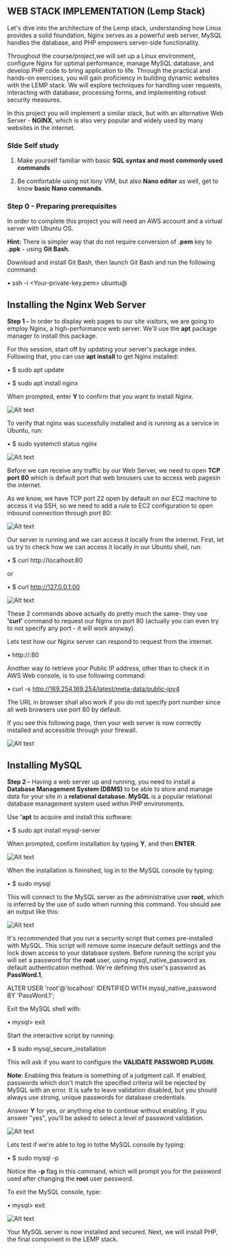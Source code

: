 ## WEB STACK IMPLEMENTATION (Lemp Stack)

Let's dive into the architecture of the Lemp stack, understanding how Linux provides a solid foundation, Nginx serves as a powerful web server, MySQL handles the database, and PHP empowers server-side functionality.

Throughout the course/project,we will set up a Linux environment, configure Nginx for optimal performance, manage MySQL database, and develop PHP code to bring application to life. Through the practical and hands-on exercises, you will gain proficiency in building dynamic websites with the LEMP stack. We will explore techniques for handling user requests, interacting with database, processing forms, and implementing robust security measures.

In this project you will implement a similar stack, but with an alternative Web Server - **NGINX**, which is also very popular and widely used by many websites in the internet.

### SIde Self study

1. Make yourself familiar with basic **SQL syntax and most commonly used commands**

2. Be comfortable using not lony VIM, but also **Nano editor** as well, get to know **basic Nano commands**.

### Step 0 - Preparing prerequisites

In order to complete this project you will need an AWS account and a virtual server with Ubuntu OS.

**Hint:** There is simpler way that do not require conversion of **.pem** key to **.ppk** - using **Git Bash**.

Download and install Git Bash, then launch Git Bash and run the following command:

• ssh -i <Your-private-key.pem> ubuntu@<EC2-Public-IP-address>


## Installing the Nginx Web Server

**Step 1 -** In order to display web pages to our site visitors, we are going to employ Nginx, a high-performance web server. We'll use the **apt** package manager to install this package.

For this session, start off by updating your server's package index. Following that, you can use **apt install** to get Nginx installed:

• $ sudo apt update

• $ sudo apt install nginx

When prompted, enter **Y** to confirm that you want to install Nginx.


![Alt text](<Images/Screenshot 2024-01-19 at 00.21.08.png>)

To verify that nginx was sucessfully installed and is running as a service in Ubuntu, run:

• $ sudo systemctl status nginx


![Alt text](<Images/Screenshot 2024-01-19 at 00.29.17.png>)

Before we can receive any traffic by our Web Server, we need to open **TCP port 80** which is default port that web brousers use to access web pagesin the internet.

As we know, we have TCP port 22 open by default on our EC2 machine to access it via SSH, so we need to add a rule to EC2 configuration to open inbound connection through port 80:


![Alt text](<Images/Screenshot 2024-01-23 at 02.01.31.png>)

Our server is running and we can access it locally from the internet. First, let us try to check how we can access it locally in our Ubuntu shell, run:

• $ curl http://localhost:80

or

• $ curl http://127.0.0.1:00


![Alt text](<Images/Screenshot 2024-01-23 at 01.36.04.png>)

These 2 commands above actually do pretty much the same- they use **'curl'** command to request our Nginx on port 80 (actually you can even try to not specify any port - it will work anyway).

Lets test how our Nginx server can respond to request from the internet.

• http://<Public-IP-Address>:80

Another way to retrieve your Public IP address, other than to check it in AWS Web console, is to use following command:

• curl -s http://169.254.169.254/latest/meta-data/public-ipv4

The URL in browser shall also work if you do not specify port number since all web browsers use port 80 by default.

If you see this following page, then your web server is now correctly installed and accessible through your firewall.


![Alt text](<Images/Screenshot 2024-01-23 at 02.04.33.png>)


## Installing MySQL

**Step 2 -** Having a web server up and running, you need to install a **Database Management System (DBMS)** to be able to store and manage data for your site in a **relational database. MySQL** is a popular relational database management system used within PHP environments.

Use **'apt** to acquire and install this software:

• $ sudo apt install mysql-server

When prompted, confirm installation by typing **Y**, and then **ENTER**.


![Alt text](<Images/Screenshot 2024-01-24 at 01.43.55.png>)

When the installation is fininshed, log in to the MySQL console by typing:

• $ sudo mysql

This will connect to the MySQL server as the administrative user **root**, which is inferred by the use of sudo whwn running this command. You should see an output like this:


![Alt text](<Images/Screenshot 2024-01-24 at 01.48.38.png>)

It's recommended that you run a security script that comes pre-installed with MySQL. This script will remove some insecure default settings and the lock down access to your database system. Before running the script you will set a password for the **root** user, using mysql_native_password as default authentication method. We're defining this user's password as **PassWord.1**,

ALTER USER 'root'@'localhost' IDENTIFIED WITH mysql_native_password BY 'PassWord.1';

Exit the MySQL shell with:

• mysql> exit

Start the interactive script by running:

• $ sudo mysql_secure_installation

This will ask if you want to configure the **VALIDATE PASSWORD PLUGIN**.

**Note**: Enabling this feature is something of a judgment call. If enabled, passwords which don't match the specified criteria will be rejected by MySQL with an error. It is safe to leave validation disabled, but you should always use strong, unique passwords for database credentials.

Answer **Y** for yes, or anything else to continue without enabling. If you answer "yes", you'll be asked to select a level of password validation.


![Alt text](<Images/Screenshot 2024-01-24 at 02.20.38.png>)

Lets test if we're able to log in tothe MySQL console by typing:

• $ sudo mysql -p

Notice the **-p** flag in this command, which will prompt you for the password used after changing the **root** user password.

To exit the MySQL console, type:

• mysql> exit


![Alt text](<Images/Screenshot 2024-01-24 at 02.43.04.png>)

Your MySQL server is now installed and secured. Next, we will install PHP, the final component in the LEMP stack.